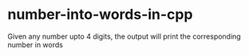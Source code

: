 # number-into-words-in-cpp
Given any number upto 4 digits, the output will print the corresponding number in words
